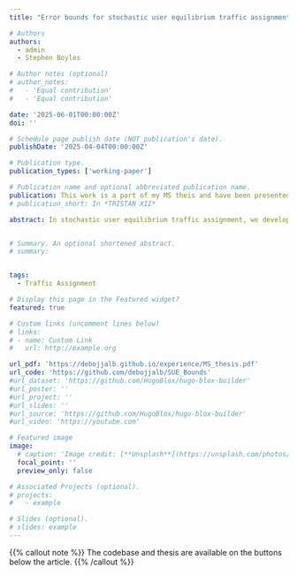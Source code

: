 ```yaml
---
title: "Error bounds for stochastic user equilibrium traffic assignment"

# Authors
authors:
  - admin
  - Stephen Boyles

# Author notes (optional)
# author_notes:
#   - 'Equal contribution'
#   - 'Equal contribution'

date: '2025-06-01T00:00:00Z'
doi: ''

# Schedule page publish date (NOT publication's date).
publishDate: '2025-04-04T00:00:00Z'

# Publication type.
publication_types: ['working-paper']

# Publication name and optional abbreviated publication name.
publication: This work is a part of my MS theis and have been presented in the following conferences:<br> 1) *12th Triennial Symposium on Transportation Analysis (TRISTAN XII), Okinawa, Japan.*<br> 2) *INFORMS Annual Meeting 2024 (TSL invited session), Indianapolis, USA*
# publication_short: In *TRISTAN XII*

abstract: In stochastic user equilibrium traffic assignment, we develop bounds on the distance between a given feasible solution and the equilibrium solution in terms of a gap function.  The intent is to provide guidance on termination criteria to reduce run times, which is important because this assignment problem is often a subproblem to a more complex bilevel optimization.  These mathematical bounds complement existing rules-of-thumb drawn empirically from numerical case studies.  Our approach is based on Taylor's theorem, as applied to the fixed-point formulation of the stochastic user equilibrium assignment, and provides upper bounds on differences in both aggregate metrics (total travel time, distance traveled) and disaggregate metrics (link flows, path flows).  We demonstrate that these bounds are tight and cannot be further improved without additional restrictions on the network topology or problem instance.


# Summary. An optional shortened abstract.
# summary: 


tags:
  - Traffic Assignment

# Display this page in the Featured widget?
featured: true

# Custom links (uncomment lines below)
# links:
# - name: Custom Link
#   url: http://example.org

url_pdf: 'https://debojjalb.github.io/experience/MS_thesis.pdf'
url_code: 'https://github.com/debojjalb/SUE_Bounds'
#url_dataset: 'https://github.com/HugoBlox/hugo-blox-builder'
#url_poster: ''
#url_project: ''
#url_slides: ''
#url_source: 'https://github.com/HugoBlox/hugo-blox-builder'
#url_video: 'https://youtube.com'

# Featured image
image:
  # caption: 'Image credit: [**Unsplash**](https://unsplash.com/photos/pLCdAaMFLTE)'
  focal_point: ''
  preview_only: false

# Associated Projects (optional).
# projects:
#   - example

# Slides (optional).
# slides: example
---
```


{{% callout note %}}
The codebase and thesis are available on the buttons below the article.
{{% /callout %}}





